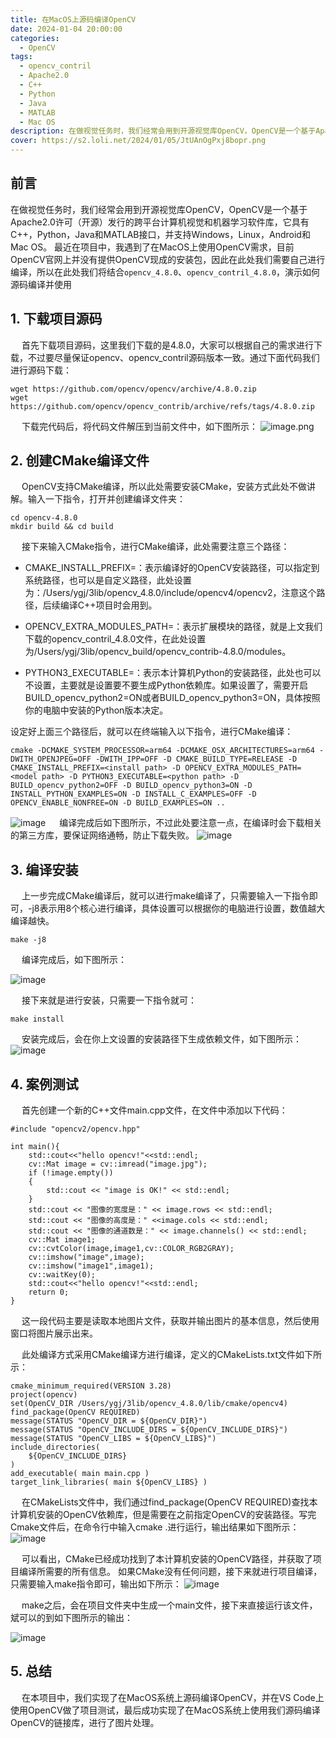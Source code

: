 ```yaml
---
title: 在MacOS上源码编译OpenCV 
date: 2024-01-04 20:00:00
categories:
  - OpenCV
tags:
  - opencv_contril
  - Apache2.0
  - C++
  - Python
  - Java
  - MATLAB
  - Mac OS
description: 在做视觉任务时，我们经常会用到开源视觉库OpenCV，OpenCV是一个基于Apache2.0许可（开源）发行的跨平台计算机视觉和机器学习软件库
cover: https://s2.loli.net/2024/01/05/JtUAnOgPxj8bopr.png
---
```


## 前言
在做视觉任务时，我们经常会用到开源视觉库OpenCV，OpenCV是一个基于Apache2.0许可（开源）发行的跨平台计算机视觉和机器学习软件库，它具有C++，Python，Java和MATLAB接口，并支持Windows，Linux，Android和Mac OS。 最近在项目中，我遇到了在MacOS上使用OpenCV需求，目前OpenCV官网上并没有提供OpenCV现成的安装包，因此在此处我们需要自己进行编译，所以在此处我们将结合``opencv_4.8.0``、``opencv_contril_4.8.0``，演示如何源码编译并使用

## 1. 下载项目源码
  首先下载项目源码，这里我们下载的是4.8.0，大家可以根据自己的需求进行下载，不过要尽量保证opencv、opencv_contril源码版本一致。通过下面代码我们进行源码下载：
```undefined
wget https://github.com/opencv/opencv/archive/4.8.0.zip
wget https://github.com/opencv/opencv_contrib/archive/refs/tags/4.8.0.zip
```
  下载完代码后，将代码文件解压到当前文件中，如下图所示：
![image.png](https://s2.loli.net/2024/01/05/9c5WJ4jmxpHh3tb.png)

## 2. 创建CMake编译文件
  OpenCV支持CMake编译，所以此处需要安装CMake，安装方式此处不做讲解。输入一下指令，打开并创建编译文件夹：
```undefined
cd opencv-4.8.0
mkdir build && cd build
```
  接下来输入CMake指令，进行CMake编译，此处需要注意三个路径：

- CMAKE_INSTALL_PREFIX=<install path>：<install path>表示编译好的OpenCV安装路径，可以指定到系统路径，也可以是自定义路径，此处设置为：/Users/ygj/3lib/opencv_4.8.0/include/opencv4/opencv2，注意这个路径，后续编译C++项目时会用到。

- OPENCV_EXTRA_MODULES_PATH=<model path>：<model path>表示扩展模块的路径，就是上文我们下载的opencv_contril_4.8.0文件，在此处设置为/Users/ygj/3lib/opencv_build/opencv_contrib-4.8.0/modules。

- PYTHON3_EXECUTABLE=<python path>：<python path>表示本计算机Python的安装路径，此处也可以不设置，主要就是设置要不要生成Python依赖库。如果设置了，需要开启BUILD_opencv_python2=ON或者BUILD_opencv_python3=ON，具体按照你的电脑中安装的Python版本决定。

设定好上面三个路径后，就可以在终端输入以下指令，进行CMake编译：
```undefined
cmake -DCMAKE_SYSTEM_PROCESSOR=arm64 -DCMAKE_OSX_ARCHITECTURES=arm64 -DWITH_OPENJPEG=OFF -DWITH_IPP=OFF -D CMAKE_BUILD_TYPE=RELEASE -D CMAKE_INSTALL_PREFIX=<install path> -D OPENCV_EXTRA_MODULES_PATH=<model path> -D PYTHON3_EXECUTABLE=<python path> -D BUILD_opencv_python2=OFF -D BUILD_opencv_python3=ON -D INSTALL_PYTHON_EXAMPLES=ON -D INSTALL_C_EXAMPLES=OFF -D OPENCV_ENABLE_NONFREE=ON -D BUILD_EXAMPLES=ON ..
```
![image](https://github.com/KXHH2021/xiao.xiaopengw.com/assets/88917933/795aed4e-b05c-4fe5-94b9-08fad2a3fc2d)
  编译完成后如下图所示，不过此处要注意一点，在编译时会下载相关的第三方库，要保证网络通畅，防止下载失败。
![image](https://github.com/KXHH2021/xiao.xiaopengw.com/assets/88917933/9208b2c8-1773-4498-9c32-e7ea1e3bffcb)

## 3. 编译安装
  上一步完成CMake编译后，就可以进行make编译了，只需要输入一下指令即可，-j8表示用8个核心进行编译，具体设置可以根据你的电脑进行设置，数值越大编译越快。
```undefined
make -j8
```
  编译完成后，如下图所示：

![image](https://github.com/KXHH2021/xiao.xiaopengw.com/assets/88917933/9d31ebef-55d9-49d0-872a-75483532f0ea)



  接下来就是进行安装，只需要一下指令就可：
```undefined
make install
```
  安装完成后，会在你上文设置的安装路径下生成依赖文件，如下图所示：
![image](https://github.com/KXHH2021/xiao.xiaopengw.com/assets/88917933/3019482d-06e3-42e6-8cd3-943b45bfe265)


## 4. 案例测试
  首先创建一个新的C++文件main.cpp文件，在文件中添加以下代码：
```undefined
#include "opencv2/opencv.hpp"

int main(){
    std::cout<<"hello opencv!"<<std::endl;
    cv::Mat image = cv::imread("image.jpg");
    if (!image.empty())
    {
        std::cout << "image is OK!" << std::endl;
    }
    std::cout << "图像的宽度是：" << image.rows << std::endl;
    std::cout << "图像的高度是：" <<image.cols << std::endl;
    std::cout << "图像的通道数是：" << image.channels() << std::endl;
    cv::Mat image1;
    cv::cvtColor(image,image1,cv::COLOR_RGB2GRAY);
    cv::imshow("image",image);
    cv::imshow("image1",image1);
    cv::waitKey(0);
    std::cout<<"hello opencv!"<<std::endl;
    return 0;
}
```
  这一段代码主要是读取本地图片文件，获取并输出图片的基本信息，然后使用窗口将图片展示出来。

  此处编译方式采用CMake编译方进行编译，定义的CMakeLists.txt文件如下所示：
```undefined
cmake_minimum_required(VERSION 3.28)
project(opencv)
set(OpenCV_DIR /Users/ygj/3lib/opencv_4.8.0/lib/cmake/opencv4)
find_package(OpenCV REQUIRED)
message(STATUS "OpenCV_DIR = ${OpenCV_DIR}")
message(STATUS "OpenCV_INCLUDE_DIRS = ${OpenCV_INCLUDE_DIRS}")
message(STATUS "OpenCV_LIBS = ${OpenCV_LIBS}")
include_directories(
    ${OpenCV_INCLUDE_DIRS}
)
add_executable( main main.cpp )
target_link_libraries( main ${OpenCV_LIBS} )
```
  在CMakeLists文件中，我们通过find_package(OpenCV REQUIRED)查找本计算机安装的OpenCV依赖库，但是需要在之前指定OpenCV的安装路径。写完Cmake文件后，在命令行中输入cmake .进行运行，输出结果如下图所示：
![image](https://github.com/KXHH2021/xiao.xiaopengw.com/assets/88917933/c447a8da-4235-49e4-90d1-101afd360258)


  可以看出，CMake已经成功找到了本计算机安装的OpenCV路径，并获取了项目编译所需要的所有信息。
如果CMake没有任何问题，接下来就进行项目编译，只需要输入make指令即可，输出如下所示：
![image](https://github.com/KXHH2021/xiao.xiaopengw.com/assets/88917933/36425893-81a0-4297-84e1-aa2b92db6316)


  make之后，会在项目文件夹中生成一个main文件，接下来直接运行该文件，斌可以的到如下图所示的输出：

![image](https://github.com/KXHH2021/xiao.xiaopengw.com/assets/88917933/0e89f5eb-edb5-448a-b300-2b6e8c04db50)


## 5. 总结
  在本项目中，我们实现了在MacOS系统上源码编译OpenCV，并在VS Code上使用OpenCV做了项目测试，最后成功实现了在MacOS系统上使用我们源码编译OpenCV的链接库，进行了图片处理。
